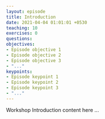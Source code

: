 ```yaml
---
layout: episode
title: Introduction
date: 2021-04-04 01:01:01 +0530
teaching: 10
exercises: 0
questions:
objectives:
- Episode objective 1
- Episode objective 2
- Episode objective 3
- "..."
keypoints:
- Episode keypoint 1
- Episode keypoint 2
- Episode keypoint 3
- "..."
---
```


Workshop Introduction content here ...
